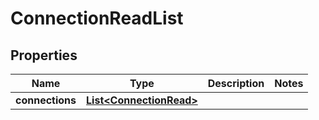 

# ConnectionReadList


## Properties

| Name | Type | Description | Notes |
|------------ | ------------- | ------------- | -------------|
|**connections** | [**List&lt;ConnectionRead&gt;**](ConnectionRead.md) |  |  |



